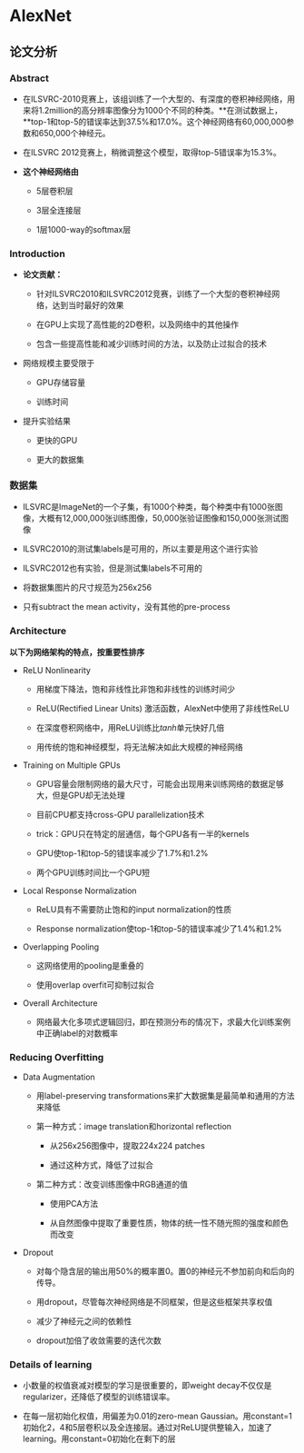 # AlexNet

## 论文分析

### Abstract

- 在ILSVRC-2010竞赛上，该组训练了一个大型的、有深度的卷积神经网络，用来将1.2million的高分辨率图像分为1000个不同的种类。**在测试数据上，**top-1和top-5的错误率达到37.5%和17.0%。这个神经网络有60,000,000参数和650,000个神经元。

- 在ILSVRC 2012竞赛上，稍微调整这个模型，取得top-5错误率为15.3%。

- **这个神经网络由**

	- 5层卷积层

	- 3层全连接层
	
	- 1层1000-way的softmax层
	
### Introduction

- **论文贡献：**
	- 针对ILSVRC2010和ILSVRC2012竞赛，训练了一个大型的卷积神经网络，达到当时最好的效果
	
	- 在GPU上实现了高性能的2D卷积，以及网络中的其他操作
	
	- 包含一些提高性能和减少训练时间的方法，以及防止过拟合的技术
	
- 网络规模主要受限于

	- GPU存储容量
	
	- 训练时间
	
- 提升实验结果

	- 更快的GPU
	
	- 更大的数据集
	
### 数据集

- ILSVRC是ImageNet的一个子集，有1000个种类，每个种类中有1000张图像，大概有12,000,000张训练图像，50,000张验证图像和150,000张测试图像

- ILSVRC2010的测试集labels是可用的，所以主要是用这个进行实验

- ILSVRC2012也有实验，但是测试集labels不可用的

- 将数据集图片的尺寸规范为256x256

- 只有subtract the mean activity，没有其他的pre-process

### Architecture

**以下为网络架构的特点，按重要性排序**

- ReLU Nonlinearity

	- 用梯度下降法，饱和非线性比非饱和非线性的训练时间少
	
	- ReLU(Rectified Linear Units) 激活函数，AlexNet中使用了非线性ReLU
	
	- 在深度卷积网络中，用ReLU训练比*tanh*单元快好几倍
	
	- 用传统的饱和神经模型，将无法解决如此大规模的神经网络
	
- Training on Multiple GPUs

	- GPU容量会限制网络的最大尺寸，可能会出现用来训练网络的数据足够大，但是GPU却无法处理
	
	- 目前CPU都支持cross-GPU parallelization技术
	
	- trick：GPU只在特定的层通信，每个GPU各有一半的kernels
	
	- GPU使top-1和top-5的错误率减少了1.7%和1.2%
	
	- 两个GPU训练时间比一个GPU短

- Local Response Normalization

	- ReLU具有不需要防止饱和的input normalization的性质

	- Response normalization使top-1和top-5的错误率减少了1.4%和1.2%

- Overlapping Pooling

	- 这网络使用的pooling是重叠的
	
	- 使用overlap overfit可抑制过拟合
	
- Overall Architecture

	- 网络最大化多项式逻辑回归，即在预测分布的情况下，求最大化训练案例中正确label的对数概率

### Reducing Overfitting

- Data Augmentation

	- 用label-preserving transformations来扩大数据集是最简单和通用的方法来降低
	
	- 第一种方式：image translation和horizontal reflection
	
		- 从256x256图像中，提取224x224 patches

		- 通过这种方式，降低了过拟合		
	- 第二种方式：改变训练图像中RGB通道的值

		- 使用PCA方法
		
		- 从自然图像中提取了重要性质，物体的统一性不随光照的强度和颜色而改变
		
- Dropout

	- 对每个隐含层的输出用50%的概率置0。置0的神经元不参加前向和后向的传导。
	
	- 用dropout，尽管每次神经网络是不同框架，但是这些框架共享权值
	
	- 减少了神经元之间的依赖性
	
	- dropout加倍了收敛需要的迭代次数
	
### Details of learning

- 小数量的权值衰减对模型的学习是很重要的，即weight decay不仅仅是regularizer，还降低了模型的训练错误率。

- 在每一层初始化权值，用偏差为0.01的zero-mean Gaussian。用constant=1初始化2，4和5层卷积以及全连接层。通过对ReLU提供整输入，加速了learning。用constant=0初始化在剩下的层













